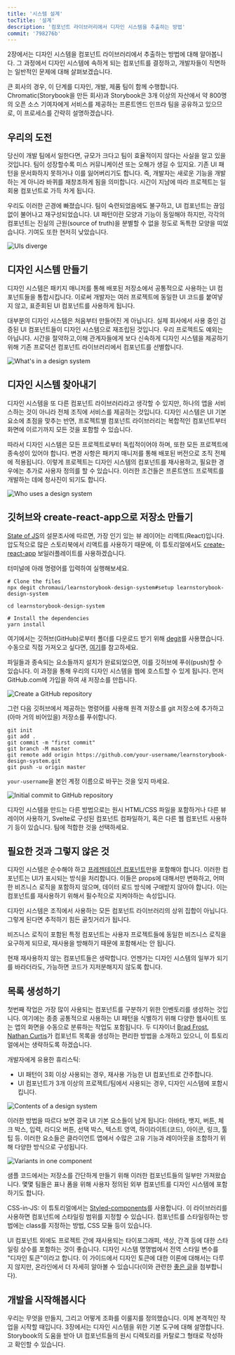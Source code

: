 ```yaml
---
title: '시스템 설계'
tocTitle: '설계'
description: '컴포넌트 라이브러리에서 디자인 시스템을 추출하는 방법'
commit: '798276b'
---
```


2장에서는 디자인 시스템을 컴포넌트 라이브러리에서 추출하는 방법에 대해 알아봅니다. 그 과정에서 디자인 시스템에 속하게 되는 컴포넌트를 결정하고, 개발자들이 직면하는 일반적인 문제에 대해 살펴보겠습니다.

큰 회사의 경우, 이 단계를 디자인, 개발, 제품 팀이 함께 수행합니다. Chromatic(Storybook을 만든 회사)과 Storybook은 3개 이상의 자산에서 약 800명의 오픈 소스 기여자에게 서비스를 제공하는 프론트엔드 인프라 팀을 공유하고 있으므로, 이 프로세스를 간략히 설명하겠습니다.

## 우리의 도전

당신이 개발 팀에서 일한다면, 규모가 크다고 팀이 효율적이지 않다는 사실을 알고 있을 것입니다. 팀이 성장할수록 미스 커뮤니케이션 또는 오해가 생길 수 있지요. 기존 UI 패턴을 문서화하지 못하거나 이를 잃어버리기도 합니다. 즉, 개발자는 새로운 기능을 개발하는 게 아니라 바퀴를 재창조하게 됨을 의미합니다. 시간이 지남에 따라 프로젝트는 일회용 컴포넌트로 가득 차게 됩니다.

우리도 이러한 곤경에 빠졌습니다. 팀이 숙련되었음에도 불구하고, UI 컴포넌트는 끊임없이 불어나고 재구성되었습니다. UI 패턴이란 모양과 기능이 동일해야 하지만, 각각의 컴포넌트는 진실의 근원(source of truth)을 분별할 수 없을 정도로 독특한 모양을 띠었습니다. 기여도 또한 현저히 낮았습니다.

![UIs diverge](/design-systems-for-developers/design-system-inconsistent-buttons.jpg)

## 디자인 시스템 만들기

디자인 시스템은 패키지 매니저를 통해 배포된 저장소에서 공통적으로 사용하는 UI 컴포넌트들을 통합시킵니다. 이로써 개발자는 여러 프로젝트에 동일한 UI 코드를 붙여넣지 않고, 표준회된 UI 컴포넌트를 사용하게 됩니다.

대부분의 디자인 시스템은 처음부터 만들어진 게 아닙니다. 실제 회사에서 사용 중인 검증된 UI 컴포넌트들이 디자인 시스템으로 재조립된 것입니다. 우리 프로젝트도 예외는 아닙니다. 시간을 절약하고,이해 관계자들에게 보다 신속하게 디자인 시스템을 제공하기 위해 기존 프로덕션 컴포넌트 라이브러리에서 컴포넌트를 선별합니다.

![What's in a design system](/design-systems-for-developers/design-system-contents.jpg)

## 디자인 시스템 찾아내기

디자인 시스템을 또 다른 컴포넌트 라이브러리라고 생각할 수 있지만, 하나의 앱을 서비스하는 것이 아니라 전체 조직에 서비스를 제공하는 것입니다. 디자인 시스템은 UI 기본 요소에 초점을 맞추는 반면, 프로젝트별 컴포넌트 라이브러리는 복합적인 컴포넌트부터 화면에 이르기까지 모든 것을 포함할 수 있습니다.

따라서 디자인 시스템은 모든 프로젝트로부터 독립적이어야 하며, 또한 모든 프로젝트에 종속성이 있어야 합니다. 변경 사항은 패키지 매니저를 통해 배포된 버전으로 조직 전체에 적용됩니다. 이렇게 프로젝트는 디자인 시스템의 컴포넌트를 재사용하고, 필요한 경우에는 추가로 사용자 정의를 할 수 있습니다. 이러한 조건들은 프론트엔드 프로젝트를 개발하는 데에 청사진이 되기도 합니다.

![Who uses a design system](/design-systems-for-developers/design-system-consumers.jpg)

## 깃허브와 create-react-app으로 저장소 만들기

[State of JS](https://stateofjs.com/)의 설문조사에 따르면, 가장 인기 있는 뷰 레이어는 리액트(React)입니다. 압도적으로 많은 스토리북에서 리액트를 사용하기 때문에, 이 튜토리얼에서도 [create-react-app](https://github.com/facebook/create-react-app) 보일러플레이트를 사용하겠습니다.

터미널에 아래 명령어를 입력하여 실행해보세요.

```shell
# Clone the files
npx degit chromaui/learnstorybook-design-system#setup learnstorybook-design-system

cd learnstorybook-design-system

# Install the dependencies
yarn install
```

<div class="aside">여기에서는 깃허브(GitHub)로부터 폴더를 다운로드 받기 위해 <a href="https://github.com/Rich-Harris/degit">degit</a>를 사용했습니다. 수동으로 직접 가져오고 싶다면, <a href="https://github.com/chromaui/learnstorybook-design-system/tree/setup">여기</a>를 참고하세요.</div>

파일들과 종속되는 요소들까지 설치가 완료되었으면, 이를 깃허브에 푸쉬(push)할 수 있습니다. 이 과정을 통해 우리의 디자인 시스템을 웹에 호스트할 수 있게 됩니다. 먼저 GitHub.com에 가입을 하여 새 저장소를 만듭니다.

![Create a GitHub repository](/design-systems-for-developers/create-github-repository.png)

그런 다음 깃허브에서 제공하는 명령어를 사용해 원격 저장소를 git 저장소에 추가하고 (아마 거의 비어있을) 저장소를 푸쉬합니다.

```shell
git init
git add .
git commit -m "first commit"
git branch -M master
git remote add origin https://github.com/your-username/learnstorybook-design-system.git
git push -u origin master
```

`your-username`을 본인 계정 이름으로 바꾸는 것을 잊지 마세요.

![Initial commit to GitHub repository](/design-systems-for-developers/created-github-repository.png)

<div class="aside">디자인 시스템을 만드는 다른 방법으로는 원시 HTML/CSS 파일을 포함하거나 다른 뷰 레이어 사용하기, Svelte로 구성된 컴포넌트 컴파일하기, 혹은 다른 웹 컴포넌트 사용하기 등이 있습니다. 팀에 적합한 것을 선택하세요.</div>

## 필요한 것과 그렇지 않은 것

디자인 시스템은 순수해야 하고 [프레젠테이션 컴포넌트](https://medium.com/@dan_abramov/smart-and-dumb-components-7ca2f9a7c7d0)만을 포함해야 합니다. 이러한 컴포넌트는 UI가 표시되는 방식을 처리합니다. 이들은 props에 대해서만 변화하고, 어떠한 비즈니스 로직을 포함하지 않으며, 데이터 로드 방식에 구애받지 않아야 합니다. 이는 컴포넌트를 재사용하기 위해서 필수적으로 지켜야하는 속성입니다.

디자인 시스템은 조직에서 사용하는 모든 컴포넌트 라이브러리의 상위 집합이 아닙니다. 그렇게 된다면 추적하기 힘든 골칫거리가 됩니다.

비즈니스 로직이 포함된 특정 컴포넌트는 사용자 프로젝트들에 동일한 비즈니스 로직을 요구하게 되므로, 재사용을 방해하기 때문에 포함해서는 안 됩니다.

현재 재사용하지 않는 컴포넌트들은 생략합니다. 언젠가는 디자인 시스템의 일부가 되기를 바라더라도, 가능하면 코드가 지저분해지지 않도록 합니다.

## 목록 생성하기

첫번째 작업은 가장 많이 사용되는 컴포넌트를 구분하기 위한 인벤토리를 생성하는 것입니다. 여기에는 종종 공통적으로 사용하는 UI 패턴을 식별하기 위해 다양한 웹사이트 또는 앱의 화면을 수동으로 분류하는 작업도 포함됩니다. 두 디자이너 [Brad Frost](http://bradfrost.com/blog/post/interface-inventory/), [Nathan Curtis](https://medium.com/eightshapes-llc/the-component-cut-up-workshop-1378ae110517)가 컴포넌트 목록을 생성하는 편리한 방법을 소개하고 있으니, 이 튜토리얼에서는 생략하도록 하겠습니다.

개발자에게 유용한 휴리스틱:

- UI 패턴이 3회 이상 사용되는 경우, 재사용 가능한 UI 컴포넌트로 간주합니다.
- UI 컴포넌트가 3개 이상의 프로젝트/팀에서 사용되는 경우, 디자인 시스템에 포함시킵니다.

![Contents of a design system](/design-systems-for-developers/design-system-grid.png)

이러한 방법을 따르다 보면 결국 UI 기본 요소들이 남게 됩니다: 아바타, 뱃지, 버튼, 체크 박스, 입력, 라디오 버튼, 선택 박스, 텍스트 영역, 하이라이트(코드), 아이콘, 링크, 툴팁 등. 이러한 요소들은 클라이언트 앱에서 수많은 고유 기능과 레이아웃을 조합하기 위해 다양한 방식으로 구성됩니다.

![Variants in one component](/design-systems-for-developers/design-system-consolidate-into-one-button.jpg)

<p>
샘플 코드에서는 저장소를 간단하게 만들기 위해 이러한 컴포넌트들의 일부만 가져왔습니다. 몇몇 팀들은 표나 폼을 위해 사용자 정의된 외부 컴포넌트를 디자인 시스템에 포함하기도 합니다.</p></div>

<div class="aside">CSS-in-JS: 이 튜토리얼에서는 <a href="https://www.styled-components.com">Styled-components</a>를 사용합니다. 이 라이브러리를 사용하면 컴포넌트에 스타일링 범위를 지정할 수 있습니다. 컴포넌트를 스타일링하는 방법에는 class를 지정하는 방법, CSS 모듈 등이 있습니다.</div>

UI 컴포넌트 외에도 프로젝트 간에 재사용되는 타이포그래피, 색상, 간격 등에 대한 스타일링 상수를 포함하는 것이 좋습니다. 디자인 시스템 명명법에서 전역 스타일 변수를 "디자인 토큰"이라고 합니다. 이 가이드에서 디자인 토큰에 대한 이론에 대해서는 다루지 않지만, 온라인에서 더 자세히 알아볼 수 있습니다(이와 관련한 [좋은 글](https://medium.com/eightshapes-llc/tokens-in-design-systems-25dd82d58421)을 첨부합니다).

## 개발을 시작해봅시다

우리는 무엇을 만들지, 그리고 어떻게 조화를 이룰지를 정의했습니다. 이제 본격적인 작업을 시작할 때입니다. 3장에서는 디자인 시스템을 위한 기본 도구에 대해 설명합니다. Storybook의 도움을 받아 UI 컴포넌트들의 원시 디렉토리를 카탈로그 형태로 작성하고 확인할 수 있습니다.
